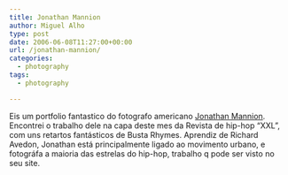 ```yaml
---
title: Jonathan Mannion
author: Miguel Alho
type: post
date: 2006-06-08T11:27:00+00:00
url: /jonathan-mannion/
categories:
  - photography
tags:
  - photography

---
```

Eis um portfolio fantastico do fotografo americano [Jonathan Mannion][1]. Encontrei o trabalho dele na capa deste mes da Revista de hip-hop &#8220;XXL&#8221;, com uns retartos fantásticos de Busta Rhymes. Aprendiz de Richard Avedon, Jonathan está principalmente ligado ao movimento urbano, e fotográfa a maioria das estrelas do hip-hop, trabalho q pode ser visto no seu site.

 [1]: http://www.jonathanmannion.com/main.html